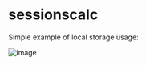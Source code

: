 # sessionscalc

Simple example of local storage usage:

![image](https://user-images.githubusercontent.com/52705623/204198571-0dc9ab99-ae29-45ac-aeb1-f5488aaa22b5.png)

